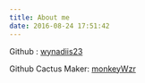 ```yaml
---
title: About me
date: 2016-08-24 17:51:42
---
```


Github : [wynadiis23](https://github.com/wynadiis23)

Github Cactus Maker: [monkeyWzr](https://github.com/monkeyWzr)

